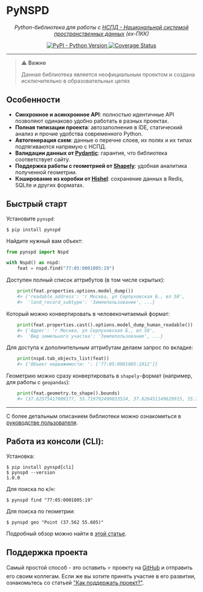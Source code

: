 # PyNSPD

<p align="center">
  <em> Python-библиотека для работы с <a href="https://nspd.gov.ru" target="_blank">НСПД - Национальной системой пространственных данных</a> (ex-ПКК)</em>
</p>
<p align="center">
  <a href="https://pypi.org/project/pynspd/" target="_blank">
      <img alt="PyPI - Python Version" src="https://img.shields.io/pypi/pyversions/pynspd">
  </a>
  <a href='https://coveralls.io/github/yazmolod/pynspd?branch=main'>
    <img src='https://coveralls.io/repos/github/yazmolod/pynspd/badge.svg?branch=main' alt='Coverage Status' />
  </a>
</p>

---

> ⚠️ **Важно**
>
> Данная библиотека является неофициальным проектом и создана исключительно в образовательных целях

## Особенности
- **Синхронное и асинхронное API**: полностью идентичные API позволяют одинаково удобно работать в разных проектах.
- **Полная типизации проекта**: автозаполнения в IDE, статический анализ и прочие удобства современного Python.
- **Автогенерация схем**: данные о перечне слоев, их полях и их типах подтягиваются напрямую с НСПД.
- **Валидации данных от [Pydantic](https://github.com/pydantic/pydantic)**: гарантия, что библиотека соответствует сайту.
- **Поддержка работы с геометрией от [Shapely](https://github.com/shapely/shapely)**: удобная аналитика полученной геометрии.
- **Кэширование из коробки от [Hishel](https://hishel.com)**: сохранение данных в Redis, SQLite и других форматах.

## Быстрый старт

Установите `pynspd`:

``` shell
$ pip install pynspd
```

Найдите нужный вам объект:

```python
from pynspd import Nspd

with Nspd() as nspd:
    feat = nspd.find("77:05:0001005:19")
```

Доступен полный список аттрибутов (в том числе скрытых):
```python
    print(feat.properties.options.model_dump())
    #> {'readable_address': 'г Москва, ул Серпуховская Б., вл 58',
    #>  'land_record_subtype': 'Землепользование', ...}
```

Который можно конвертировать в человекочитаемый формат:

```python
    print(feat.properties.cast().options.model_dump_human_readable())
    #> {'Адрес': 'г Москва, ул Серпуховская Б., вл 58',
    #>  'Вид земельного участка': 'Землепользование', ...}
```

Для доступа к дополнительным аттрибутам делаем запрос по вкладке:

```python
    print(nspd.tab_objects_list(feat))
    #> {'Объект недвижимости: ': ['77:05:0001005:1012']}
```

Геометрию можно сразу конвертировать в `shapely`-формат (например, для работы с `geopandas`):

```python
    print(feat.geometry.to_shape().bounds)
    #> (37.62575417009177, 55.719792499833524, 37.626451149629915, 55.72046606889391)
```

---

С более детальным описанием библиотеки можно ознакомиться в [руководстве пользователя](https://yazmolod.github.io/pynspd/userguide/).

## Работа из консоли (CLI):

Установка:
``` shell
$ pip install pynspd[cli]
$ pynspd --version
1.0.0
```

Для поиска по к/н:
``` shell
$ pynspd find "77:05:0001005:19"
```

Для поиска по геометрии:
``` shell
$ pynspd geo "Point (37.562 55.605)" 
```

Подробный обзор можно найти в [этой статье](https://yazmolod.github.io/pynspd/advanced/cli/).

## Поддержка проекта

Самый простой способ - это оставить ⭐ проекту на [GitHub](https://github.com/yazmolod/pynspd) и отправить его своим коллегам. 
Если же вы хотите принять участие в его развитии, ознакомьтесь со статьей ["Как поддержать проект?"](https://yazmolod.github.io/pynspd/contributing/).